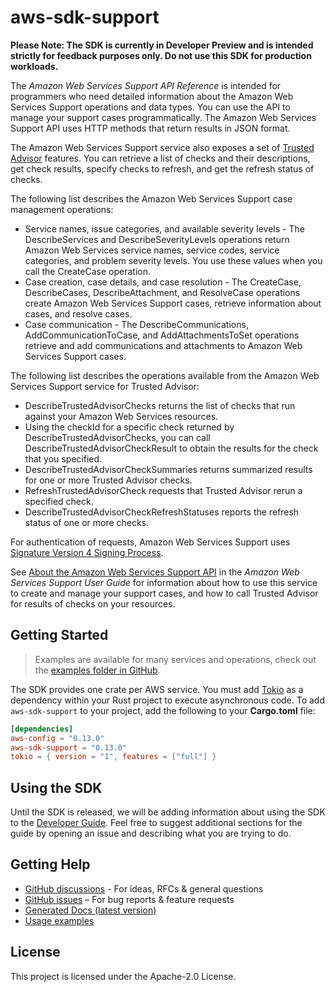 # aws-sdk-support

**Please Note: The SDK is currently in Developer Preview and is intended strictly for
feedback purposes only. Do not use this SDK for production workloads.**

The _Amazon Web Services Support API Reference_ is intended for programmers who need detailed information about the Amazon Web Services Support operations and data types. You can use the API to manage your support cases programmatically. The Amazon Web Services Support API uses HTTP methods that return results in JSON format.

The Amazon Web Services Support service also exposes a set of [Trusted Advisor](http://aws.amazon.com/premiumsupport/trustedadvisor/) features. You can retrieve a list of checks and their descriptions, get check results, specify checks to refresh, and get the refresh status of checks.

The following list describes the Amazon Web Services Support case management operations:
  - Service names, issue categories, and available severity levels - The DescribeServices and DescribeSeverityLevels operations return Amazon Web Services service names, service codes, service categories, and problem severity levels. You use these values when you call the CreateCase operation.
  - Case creation, case details, and case resolution - The CreateCase, DescribeCases, DescribeAttachment, and ResolveCase operations create Amazon Web Services Support cases, retrieve information about cases, and resolve cases.
  - Case communication - The DescribeCommunications, AddCommunicationToCase, and AddAttachmentsToSet operations retrieve and add communications and attachments to Amazon Web Services Support cases.

The following list describes the operations available from the Amazon Web Services Support service for Trusted Advisor:
  - DescribeTrustedAdvisorChecks returns the list of checks that run against your Amazon Web Services resources.
  - Using the checkId for a specific check returned by DescribeTrustedAdvisorChecks, you can call DescribeTrustedAdvisorCheckResult to obtain the results for the check that you specified.
  - DescribeTrustedAdvisorCheckSummaries returns summarized results for one or more Trusted Advisor checks.
  - RefreshTrustedAdvisorCheck requests that Trusted Advisor rerun a specified check.
  - DescribeTrustedAdvisorCheckRefreshStatuses reports the refresh status of one or more checks.

For authentication of requests, Amazon Web Services Support uses [Signature Version 4 Signing Process](https://docs.aws.amazon.com/general/latest/gr/signature-version-4.html).

See [About the Amazon Web Services Support API](https://docs.aws.amazon.com/awssupport/latest/user/Welcome.html) in the _Amazon Web Services Support User Guide_ for information about how to use this service to create and manage your support cases, and how to call Trusted Advisor for results of checks on your resources.

## Getting Started

> Examples are available for many services and operations, check out the
> [examples folder in GitHub](https://github.com/awslabs/aws-sdk-rust/tree/main/examples).

The SDK provides one crate per AWS service. You must add [Tokio](https://crates.io/crates/tokio)
as a dependency within your Rust project to execute asynchronous code. To add `aws-sdk-support` to
your project, add the following to your **Cargo.toml** file:

```toml
[dependencies]
aws-config = "0.13.0"
aws-sdk-support = "0.13.0"
tokio = { version = "1", features = ["full"] }
```

## Using the SDK

Until the SDK is released, we will be adding information about using the SDK to the
[Developer Guide](https://docs.aws.amazon.com/sdk-for-rust/latest/dg/welcome.html). Feel free to suggest
additional sections for the guide by opening an issue and describing what you are trying to do.

## Getting Help

* [GitHub discussions](https://github.com/awslabs/aws-sdk-rust/discussions) - For ideas, RFCs & general questions
* [GitHub issues](https://github.com/awslabs/aws-sdk-rust/issues/new/choose) – For bug reports & feature requests
* [Generated Docs (latest version)](https://awslabs.github.io/aws-sdk-rust/)
* [Usage examples](https://github.com/awslabs/aws-sdk-rust/tree/main/examples)

## License

This project is licensed under the Apache-2.0 License.

